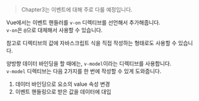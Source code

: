 > Chapter3는 이벤트에 대해 주로 다룰 예정입니다.  

Vue에서는 이벤트 핸들러를 `v-on` 디렉티브를 선언해서 추가해줍니다.  
`v-on`은 `@`으로 대체해서 사용할 수 있습니다.  

참고로 디렉티브의 값에 자바스크립트 식을 직접 작성하는 형태로도 사용할 수 있습니다.  


양방향 데이터 바인딩을 할 때에는, `v-model`이라는 디렉티브를 사용합니다.  
`v-model` 디렉티브는 다음 2가지를 한 번에 작성할 수 있게 도와줍니다.
1. 데이터 바인딩으로 요소의 value 속성 변경  
2. 이벤트 핸들링으로 받은 값을 데이터에 대입  

